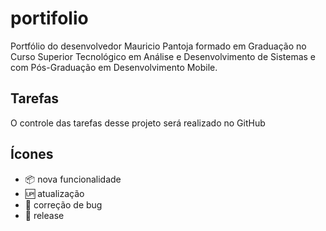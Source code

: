 # portifolio

Portfólio do desenvolvedor Mauricio Pantoja formado em Graduação no Curso Superior Tecnológico em Análise e Desenvolvimento de Sistemas e com Pós-Graduação em Desenvolvimento Mobile.

## Tarefas

O controle das tarefas desse projeto será realizado no GitHub

 ## Ícones

- :package: nova funcionalidade
- :up: atualização
- :panda_face: correção de bug
- :checkered_flag: release
